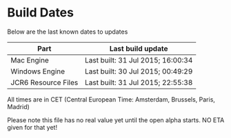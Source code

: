 # Build Dates

Below are the last known dates to updates

Part | Last build update
-----|-----
Mac Engine | Last built: 31 Jul 2015; 16:00:34
Windows Engine | Last built: 30 Jul 2015; 00:49:29
JCR6 Resource Files | Last built: 31 Jul 2015; 22:55:38
All times are in CET (Central European Time: Amsterdam, Brussels, Paris, Madrid)


Please note this file has no real value yet until the open alpha starts. NO ETA given for that yet!
